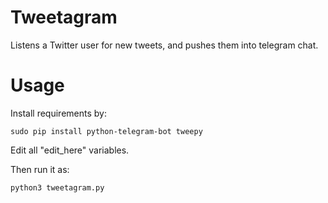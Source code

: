 # Tweetagram
Listens a Twitter user for new tweets, and pushes them into telegram chat.

# Usage

Install requirements by:

```sudo pip install python-telegram-bot tweepy```

Edit all "edit_here" variables.

Then run it as:

```python3 tweetagram.py```
